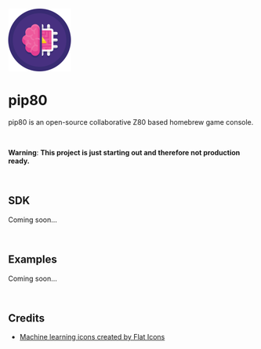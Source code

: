 ![pip80 logo](assets/logo/pip80-logo-128.png)

# pip80
pip80 is an open-source collaborative Z80 based homebrew game console.

<br />

**Warning**: **This project is just starting out and therefore not production ready.**

<br />

## SDK

Coming soon...

<br />

## Examples

Coming soon...

<br />

## Credits
* [Machine learning icons created by Flat Icons](https://www.flaticon.com/free-icons/machine-learning)

